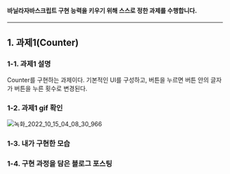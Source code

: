 #### 바닐라자바스크립트 구현 능력을 키우기 위해 스스로 정한 과제를 수행합니다.

<hr>

## 1. 과제1(Counter)

### 1-1. 과제1 설명

Counter를 구현하는 과제이다. 기본적인 UI를 구성하고, 버튼을 누르면 버튼 안의 글자가 버튼을 누른 횟수로 변경된다. 

### 1-2. 과제1 gif 확인

![녹화_2022_10_15_04_08_30_966](https://user-images.githubusercontent.com/101965666/195923022-cb7c5c93-8698-4512-9550-39aee972fa7f.gif)

### 1-3. 내가 구현한 모습

### 1-4. 구현 과정을 담은 블로그 포스팅
